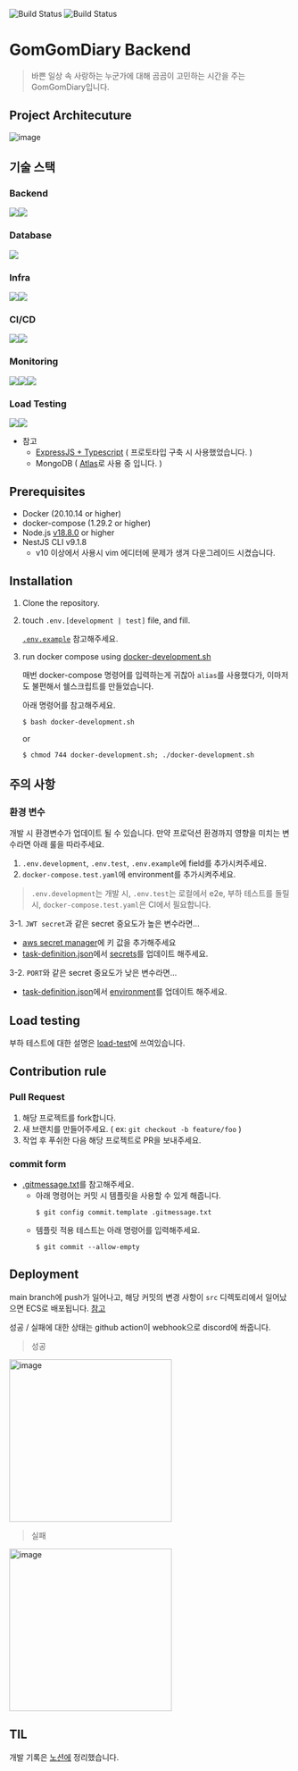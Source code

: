 ![Build Status](https://github.com/GomGomDiary/GomGomBack/actions/workflows/cicd.yml/badge.svg)
![Build Status](https://github.com/GomGomDiary/GomGomBack/actions/workflows/code-review.yml/badge.svg)

# GomGomDiary Backend
> 바쁜 일상 속 사랑하는 누군가에 대해 곰곰이 고민하는 시간을 주는 GomGomDiary입니다.

## Project Architecuture
![image](https://github.com/GomGomDiary/GomGomBack/assets/75563378/e8a33057-3164-42de-b328-cd08497a2a91)

## 기술 스택
### Backend

<img src="https://img.shields.io/badge/NestJS-E0234E?style=for-the-badge&logo=NestJS&logoColor=white"><img src="https://img.shields.io/badge/Typescript-3178C6?style=for-the-badge&logo=Typescript&logoColor=white">

### Database
  
<img src="https://img.shields.io/badge/MongoDB-47A248?style=for-the-badge&logo=MongoDB&logoColor=white">

### Infra
  
<img src="https://img.shields.io/badge/Amazon ECS-FF9900?style=for-the-badge&logo=amazon ecs&logoColor=white"><img src="https://img.shields.io/badge/Vercel-000000?style=for-the-badge&logo=vercel&logoColor=white">


### CI/CD

<img src="https://img.shields.io/badge/docker-2496ED?style=for-the-badge&logo=docker&logoColor=white"><img src="https://img.shields.io/badge/github action-2088FF?style=for-the-badge&logo=github actions&logoColor=white">

### Monitoring

<img src="https://img.shields.io/badge/Honeycomb-1E8CBE?style=for-the-badge&logo=honeycomb&logoColor=white"><img src="https://img.shields.io/badge/OpenTelemetry-000000?style=for-the-badge&logo=OpenTelemetry&logoColor=white"><img src="https://img.shields.io/badge/Amazon Cloudwatch-FF4F8B?style=for-the-badge&logo=Amazon Cloudwatch&logoColor=white">


### Load Testing

<img src="https://img.shields.io/badge/Grafana-F46800?style=for-the-badge&logo=grafana&logoColor=white"><img src="https://img.shields.io/badge/k6-7D64FF?style=for-the-badge&logo=k6&logoColor=white">



- 참고
  - [ExpressJS + Typescript](https://github.com/GomGomDiary/GomGomBack/tree/feature/express) ( 프로토타입 구축 시 사용했었습니다. )
  - MongoDB ( [Atlas](https://www.mongodb.com/cloud/atlas/)로 사용 중 입니다. )

## Prerequisites
- Docker (20.10.14 or higher)
- docker-compose (1.29.2 or higher)
- Node.js [v18.8.0](https://github.com/GomGomDiary/GomGomBack/blob/main/.tool-versions) or higher
- NestJS CLI v9.1.8
	- v10 이상에서 사용시 vim 에디터에 문제가 생겨 다운그레이드 시켰습니다.

## Installation

1. Clone the repository.

2. touch `.env.[development | test]` file, and fill.

	[`.env.example`](https://github.com/GomGomDiary/GomGomBack/blob/main/.env.example) 참고해주세요.

3. run docker compose using [docker-development.sh](https://github.com/GomGomDiary/GomGomBack/blob/main/docker-development.sh)
	
	매번 docker-compose 명령어를 입력하는게 귀찮아 `alias`를 사용했다가, 이마저도 불편해서 쉘스크립트를 만들었습니다.

	아래 명령어를 참고해주세요.
	```
	$ bash docker-development.sh
	```
	or
	```
	$ chmod 744 docker-development.sh; ./docker-development.sh
	```
## 주의 사항
### 환경 변수
개발 시 환경변수가 업데이트 될 수 있습니다. 만약 프로덕션 환경까지 영향을 미치는 변수라면 아래 룰을 따라주세요.
1. `.env.development`, `.env.test`, `.env.example`에 field를 추가시켜주세요.
2. `docker-compose.test.yaml`에 environment를 추가시켜주세요.
> `.env.development`는 개발 시, `.env.test`는 로컬에서 e2e, 부하 테스트를 돌릴 시, `docker-compose.test.yaml`은 CI에서 필요합니다.

3-1. `JWT secret`과 같은 secret 중요도가 높은 변수라면...
- [aws secret manager](https://ap-northeast-2.console.aws.amazon.com/secretsmanager)에 키 값을 추가해주세요
- [task-definition.json](https://github.com/GomGomDiary/GomGomBack/blob/main/.aws/task-definition.json)에서 [secrets](https://github.com/GomGomDiary/GomGomBack/blob/e72f14805213b38930ba510eac62da3268355cbd/.aws/task-definition.json#L28)를 업데이트 해주세요.

3-2. `PORT`와 같은 secret 중요도가 낮은 변수라면...
- [task-definition.json](https://github.com/GomGomDiary/GomGomBack/blob/main/.aws/task-definition.json)에서 [environment](https://github.com/GomGomDiary/GomGomBack/blob/e72f14805213b38930ba510eac62da3268355cbd/.aws/task-definition.json#L16)를 업데이트 해주세요.


## Load testing

부하 테스트에 대한 설명은 [load-test](https://github.com/GomGomDiary/GomGomBack/tree/main/load-test)에 쓰여있습니다.

## Contribution rule

### Pull Request
1. 해당 프로젝트를 fork합니다.
2. 새 브랜치를 만들어주세요. ( ex: `git checkout -b feature/foo` )
3. 작업 후 푸쉬한 다음 해당 프로젝트로 PR을 보내주세요.
   
### commit form
- [.gitmessage.txt](https://github.com/GomGomDiary/GomGomBack/blob/main/.gitmessage.txt)를 참고해주세요.
	- 아래 명령어는 커밋 시 템플릿을 사용할 수 있게 해줍니다.
		```example
		$ git config commit.template .gitmessage.txt
		```
	- 템플릿 적용 테스트는 아래 명령어를 입력해주세요.
		```
		$ git commit --allow-empty
		```

## Deployment

main branch에 push가 일어나고, 해당 커밋의 변경 사항이 `src` 디렉토리에서 일어났으면 ECS로 배포됩니다. [참고](https://github.com/GomGomDiary/GomGomBack/blob/main/.github/workflows/cicd.yml#L5)

성공 / 실패에 대한 상태는 github action이 webhook으로 discord에 쏴줍니다.

> 성공
<img width="291" alt="image" src="https://github.com/GomGomDiary/GomGomBack/assets/75563378/e537a7dc-454d-4e9d-8f12-6fd373f90ecf">

> 실패
<img width="291" alt="image" src="https://github.com/GomGomDiary/GomGomBack/assets/75563378/71432e71-6914-4113-a485-475be92dc5a1">


## TIL
개발 기록은 [노션에](https://scarce-oregano-95f.notion.site/GomGomDiary-TIL-eed52cb0941646ae8e75971716017dcc?pvs=4) 정리했습니다.
